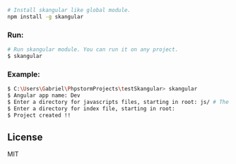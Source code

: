 ```sh
# Install skangular like global module.
npm install -g skangular
```

### Run:

```sh
# Run skangular module. You can run it on any project.
$ skangular
```

### Example:

```sh
$ C:\Users\Gabriel\PhpstormProjects\testSkangular> skangular
$ Angular app name: Dev
$ Enter a directory for javascripts files, starting in root: js/ # The js directory must exist.
$ Enter a directory for index file, starting in root:
$ Project created !!
```

License
----

MIT

